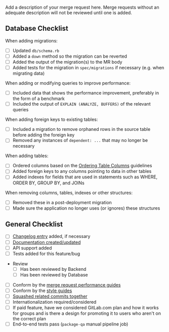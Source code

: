 Add a description of your merge request here. Merge requests without an adequate
description will not be reviewed until one is added.

## Database Checklist

When adding migrations:

- [ ] Updated `db/schema.rb`
- [ ] Added a `down` method so the migration can be reverted
- [ ] Added the output of the migration(s) to the MR body
- [ ] Added tests for the migration in `spec/migrations` if necessary (e.g. when migrating data)

When adding or modifying queries to improve performance:

- [ ] Included data that shows the performance improvement, preferably in the form of a benchmark
- [ ] Included the output of `EXPLAIN (ANALYZE, BUFFERS)` of the relevant queries

When adding foreign keys to existing tables:

- [ ] Included a migration to remove orphaned rows in the source table before adding the foreign key
- [ ] Removed any instances of `dependent: ...` that may no longer be necessary

When adding tables:

- [ ] Ordered columns based on the [Ordering Table Columns](https://docs.gitlab.com/ee/development/ordering_table_columns.html#ordering-table-columns) guidelines
- [ ] Added foreign keys to any columns pointing to data in other tables
- [ ] Added indexes for fields that are used in statements such as WHERE, ORDER BY, GROUP BY, and JOINs

When removing columns, tables, indexes or other structures:

- [ ] Removed these in a post-deployment migration
- [ ] Made sure the application no longer uses (or ignores) these structures

## General Checklist

- [ ] [Changelog entry](https://docs.gitlab.com/ee/development/changelog.html) added, if necessary
- [ ] [Documentation created/updated](https://docs.gitlab.com/ee/development/doc_styleguide.html)
- [ ] API support added
- [ ] Tests added for this feature/bug
- Review
  - [ ] Has been reviewed by Backend
  - [ ] Has been reviewed by Database
- [ ] Conform by the [merge request performance guides](https://docs.gitlab.com/ee/development/merge_request_performance_guidelines.html)
- [ ] Conform by the [style guides](https://gitlab.com/gitlab-org/gitlab-ee/blob/master/CONTRIBUTING.md#style-guides)
- [ ] [Squashed related commits together](https://git-scm.com/book/en/Git-Tools-Rewriting-History#Squashing-Commits)
- [ ] Internationalization required/considered
- [ ] If paid feature, have we considered GitLab.com plan and how it works for groups and is there a design for promoting it to users who aren't on the correct plan
- [ ] End-to-end tests pass (`package-qa` manual pipeline job)
